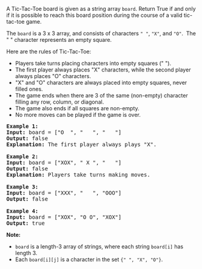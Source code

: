 <p>A Tic-Tac-Toe board is given as a string array <code>board</code>. Return True if and only if it is possible to reach this board position during the course of a valid tic-tac-toe game.</p>

<p>The <code>board</code> is a 3 x 3 array, and consists of characters <code>&quot; &quot;</code>, <code>&quot;X&quot;</code>, and <code>&quot;O&quot;</code>.&nbsp; The &quot; &quot; character represents an empty square.</p>

<p>Here are the rules of Tic-Tac-Toe:</p>

<ul>
	<li>Players take turns placing characters into empty squares (&quot; &quot;).</li>
	<li>The first player always places &quot;X&quot; characters, while the second player always places &quot;O&quot; characters.</li>
	<li>&quot;X&quot; and &quot;O&quot; characters are always placed into empty squares, never filled ones.</li>
	<li>The game ends when there are 3 of the same (non-empty) character filling any row, column, or diagonal.</li>
	<li>The game also ends if all squares are non-empty.</li>
	<li>No more moves can be played if the game is over.</li>
</ul>

<pre>
<strong>Example 1:</strong>
<strong>Input:</strong> board = [&quot;O&nbsp; &quot;, &quot;&nbsp; &nbsp;&quot;, &quot;&nbsp; &nbsp;&quot;]
<strong>Output:</strong> false
<strong>Explanation:</strong> The first player always plays &quot;X&quot;.

<strong>Example 2:</strong>
<strong>Input:</strong> board = [&quot;XOX&quot;, &quot; X &quot;, &quot;   &quot;]
<strong>Output:</strong> false
<strong>Explanation:</strong> Players take turns making moves.

<strong>Example 3:</strong>
<strong>Input:</strong> board = [&quot;XXX&quot;, &quot;   &quot;, &quot;OOO&quot;]
<strong>Output:</strong> false

<strong>Example 4:</strong>
<strong>Input:</strong> board = [&quot;XOX&quot;, &quot;O O&quot;, &quot;XOX&quot;]
<strong>Output:</strong> true
</pre>

<p><strong>Note:</strong></p>

<ul>
	<li><code>board</code> is a length-3 array of strings, where each string <code>board[i]</code> has length 3.</li>
	<li>Each <code>board[i][j]</code> is a character in the set <code>{&quot; &quot;, &quot;X&quot;, &quot;O&quot;}</code>.</li>
</ul>
